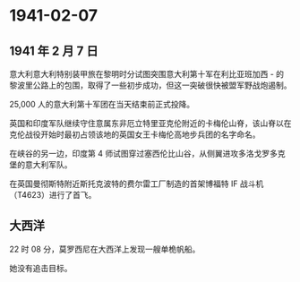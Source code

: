 # 1941-02-07

## 1941 年 2 月 7 日

意大利意大利特别装甲旅在黎明时分试图突围意大利第十军在利比亚班加西 -
的黎波里公路上的包围，取得了一些初步成功，但这一突破很快被盟军野战炮遏制。

25,000 人的意大利第十军团在当天结束前正式投降。

英国和印度军队继续守住意属东非厄立特里亚克伦附近的卡梅伦山脊，该山脊以在克伦战役开始时最初占领该地的英国女王卡梅伦高地步兵团的名字命名。

在峡谷的另一边，印度第 4
师试图穿过塞西伦比山谷，从侧翼进攻多洛戈罗多克堡的意大利军队。

在英国曼彻斯特附近斯托克波特的费尔雷工厂制造的首架博福特 IF
战斗机（T4623）进行了首飞。

## 大西洋

22 时 08 分，莫罗西尼在大西洋上发现一艘单桅帆船。

她没有追击目标。

